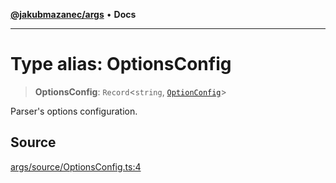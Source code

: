 [**@jakubmazanec/args**](../README.md) • **Docs**

---

# Type alias: OptionsConfig

> **OptionsConfig**: `Record`\<`string`, [`OptionConfig`](OptionConfig.md)\>

Parser's options configuration.

## Source

[args/source/OptionsConfig.ts:4](https://github.com/jakubmazanec/js-tools/blob/4653f1571319b3537b5a901a19e171562b7727e5/packages/args/source/OptionsConfig.ts#L4)
